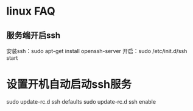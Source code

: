 # linux FAQ
## 服务端开启ssh
安装ssh：sudo apt-get install openssh-server
开启：sudo /etc/init.d/ssh start
# 设置开机自动启动ssh服务
sudo update-rc.d ssh defaults
sudo update-rc.d ssh enable
